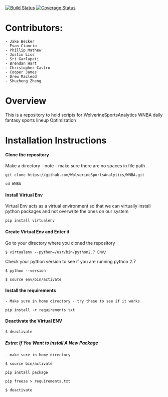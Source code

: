 [![Build Status](https://travis-ci.org/WolverineSportsAnalytics/WNBA.svg?branch=master)](https://travis-ci.org/WolverineSportsAnalytics/WNBA)
<a href='https://coveralls.io/github/WolverineSportsAnalytics/WNBA?branch=master'><img src='https://coveralls.io/repos/github/WolverineSportsAnalytics/WNBA/badge.svg?branch=master' alt='Coverage Status' /></a>


# Contributors:
    - Jake Becker
    - Evan Ciancio
    - Phillip Mathew
    - Justin Liss
    - Sri Garlapati
    - Brendan Hart
    - Christopher Castro
    - Cooper James
    - Drew Macleod
    - Shuzheng Zheng

# Overview

This is a repository to hold scripts for WolverineSportsAnalytics WNBA daily fantasy sports lineup Optimization

# Installation Instructions

#### Clone the repository 
Make a directory - note - make sure there are no spaces in file path

`git clone https://github.com/WolverineSportsAnalytics/WNBA.git`

`cd WNBA`

#### Install Virtual Env 
Virtual Env acts as a virtual environment so that we can virtually install python packages and not overwrite the ones 
on our system 

`pip install virtualenv`

#### Create Virtual Env and Enter it 
Go to your directory where you cloned the repository 

`$ virtualenv --python=/usr/bin/python2.7 ENV/`

Check your python version to see if you are running python 2.7

`$ python --version`

`$ source env/bin/activate`

#### Install the requirements
    - Make sure in home directory - try these to see if it works 

`pip install -r requirements.txt`


#### Deactivate the Virtual ENV
`$ deactivate`

##### Extra: If You Want to Install A New Package
    - make sure in home directory
    
`$ source bin/activate`

`pip install package`

`pip freeze > requirements.txt`

`$ deactivate`

